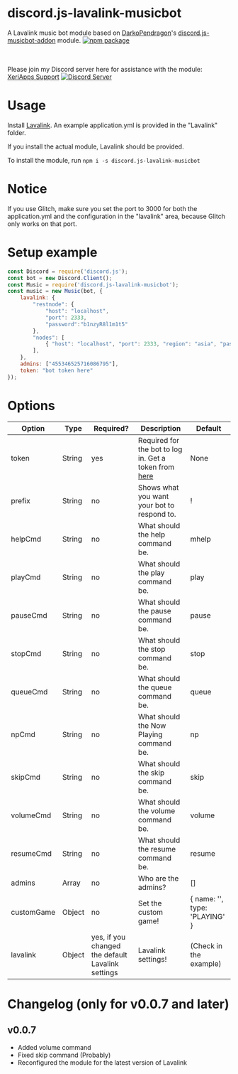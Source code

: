 # discord.js-lavalink-musicbot
A Lavalink music bot module based on [DarkoPendragon](https://github.com/DarkoPendragon)'s [discord.js-musicbot-addon](https://github.com/DarkoPendragon/discord.js-musicbot-addon) module.
[![npm package](https://nodei.co/npm/discord.js-lavalink-musicbot.png?downloads=true&downloadRank=true&stars=true)](https://nodei.co/npm/discord.js-lavalink-musicbot/)  

<br><br>
Please join my Discord server here for assistance with the module: [XeriApps Support](https://discord.gg/dNN4azK)
[![Discord Server](https://discordapp.com/api/guilds/483203473643405312/embed.png)](https://discord.gg/dNN4azK)

# Usage
Install [Lavalink](https://ci.fredboat.com/viewLog.html?buildId=lastSuccessful&buildTypeId=Lavalink_Build&tab=artifacts&guest=1). An example
application.yml is provided in the "Lavalink" folder.

If you install the actual module, Lavalink should be provided.

To install the module, run `npm i -s discord.js-lavalink-musicbot`

# Notice
If you use Glitch, make sure you set the port to 3000 for both the application.yml and the configuration in the "lavalink" area, because Glitch only works on that port.

# Setup example
```javascript
const Discord = require('discord.js');
const bot = new Discord.Client();
const Music = require('discord.js-lavalink-musicbot');
const music = new Music(bot, {
	lavalink: {
		"restnode": {
			"host": "localhost",
			"port": 2333,
			"password":"b1nzyR8l1m1t5"
		},
		"nodes": [
			{ "host": "localhost", "port": 2333, "region": "asia", "password": "b1nzyR8l1m1t5" }
		],
	},
	admins: ["455346525716086795"],
	token: "bot token here"
});
```

# Options

| Option | Type | Required? | Description | Default
| --- | --- | --- | --- | --- |
| token | String | yes | Required for the bot to log in. Get a token from [here](https://twentysix26.github.io/Red-Docs/red_guide_bot_accounts/#creating-a-new-bot-account) | None |
| prefix | String | no | Shows what you want your bot to respond to. | ! |
| helpCmd | String | no | What should the help command be. | mhelp |
| playCmd | String | no | What should the play command be. | play |
| pauseCmd | String | no | What should the pause command be. | pause |
| stopCmd | String | no | What should the stop command be. | stop |
| queueCmd | String | no | What should the queue command be. | queue |
| npCmd | String | no | What should the Now Playing command be. | np |
| skipCmd | String | no | What should the skip command be. | skip |
| volumeCmd | String | no | What should the volume command be. | volume |
| resumeCmd | String | no | What should the resume command be. | resume |
| admins | Array | no | Who are the admins? | [] |
| customGame | Object | no | Set the custom game! | { name: '', type: 'PLAYING' } |
| lavalink | Object | yes, if you changed the default Lavalink settings | Lavalink settings! | (Check in the example) | 

# Changelog (only for v0.0.7 and later)
v0.0.7
---
- Added volume command
- Fixed skip command (Probably)
- Reconfigured the module for the latest version of Lavalink
